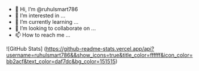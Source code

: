 - 👋 Hi, I’m @ruhulsmart786
- 👀 I’m interested in ...
- 🌱 I’m currently learning ...
- 💞️ I’m looking to collaborate on ...
- 📫 How to reach me ...

<!---
ruhulsmart786/ruhulsmart786 is a ✨ special ✨ repository because its `README.md` (this file) appears on your GitHub profile.
You can click the Preview link to take a look at your changes.
--->
![GitHub Stats] (https://github-readme-stats.vercel.app/api?username=ruhulsmart786&&show_icons=true&title_color=ffffff&icon_color=bb2acf&text_color=daf7dc&bg_color=151515)
